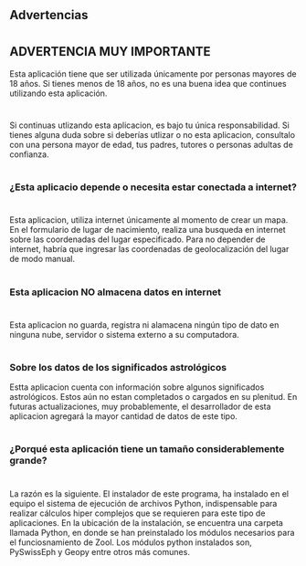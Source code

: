 #
## Advertencias
#
## ADVERTENCIA MUY IMPORTANTE
Esta aplicación tiene que ser utilizada únicamente por personas mayores de 18 años. Si tienes menos de 18 años, no es una buena idea que continues utilizando esta aplicación.
#
Si continuas utlizando esta aplicacion, es bajo tu única responsabilidad. Si tienes alguna duda sobre si deberías utlizar o no esta aplicacion, consultalo con una persona mayor de edad, tus padres, tutores o personas adultas de confianza.
#
### ¿Esta aplicacio depende o necesita estar conectada a internet?
#
Esta aplicacion, utiliza internet únicamente al momento de crear un mapa. En el formulario de lugar de nacimiento, realiza una busqueda en internet sobre las coordenadas del lugar especificado. Para no depender de internet, habría que ingresar las coordenadas de geolocalización del lugar de modo manual.
#
### Esta aplicacion NO almacena datos en internet
#
Esta aplicacion no guarda, registra ni alamacena ningún tipo de dato en ninguna nube, servidor o sistema externo a su computadora.
#
### Sobre los datos de los significados astrológicos
Estta aplicacion cuenta con información sobre algunos significados astrológicos. Estos aún no estan completados o cargados en su plenitud. En futuras actualizaciones, muy probablemente, el desarrollador de esta aplicacion agregará la mayor cantidad de datos de este tipo.
#
### ¿Porqué esta aplicación tiene un tamaño considerablemente grande?
#
La razón es la siguiente. El instalador de este programa, ha instalado en el equipo el sistema de ejecución de archivos Python, indispensable para realizar cálculos hiper complejos que se requieren para este tipo de aplicaciones. En la ubicación de la instalación, se encuentra una carpeta llamada Python, en donde se han preinstalado los módulos necesarios para el funciosnamiento de Zool. Los módulos python instalados son, PySwissEph y Geopy entre otros más comunes.
#
